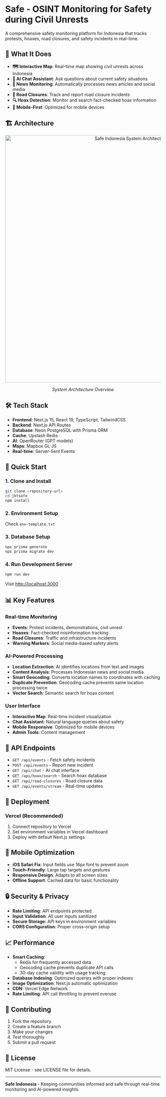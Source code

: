 # Safe - OSINT Monitoring for Safety during Civil Unrests

A comprehensive safety monitoring platform for Indonesia that tracks protests, hoaxes, road closures, and safety incidents in real-time.

## 🎯 What It Does

- **🗺️ Interactive Map**: Real-time map showing civil unrests across Indonesia
- **🤖 AI Chat Assistant**: Ask questions about current safety situations
- **📰 News Monitoring**: Automatically processes news articles and social media
- **🚧 Road Closures**: Track and report road closure incidents
- **🔍 Hoax Detection**: Monitor and search fact-checked hoax information
- **📱 Mobile-First**: Optimized for mobile devices

## 🏗️ Architecture

<div align="center">
  <img src="https://safe.100ai.id/system.png" alt="Safe Indonesia System Architecture" width="800" />
  <p><em>System Architecture Overview</em></p>
</div>


## 🛠️ Tech Stack

- **Frontend**: Next.js 15, React 19, TypeScript, TailwindCSS
- **Backend**: Next.js API Routes
- **Database**: Neon PostgreSQL with Prisma ORM
- **Cache**: Upstash Redis
- **AI**: OpenRouter (GPT models)
- **Maps**: Mapbox GL JS
- **Real-time**: Server-Sent Events

## 🚀 Quick Start

### 1. Clone and Install
```bash
git clone <repository-url>
cd jktsafe
npm install
```

### 2. Environment Setup
Check `env-template.txt`



### 3. Database Setup
```bash
npx prisma generate
npx prisma migrate dev
```

### 4. Run Development Server
```bash
npm run dev
```

Visit [http://localhost:3000](http://localhost:3000)

## 📊 Key Features

### Real-time Monitoring
- **Events**: Protest incidents, demonstrations, civil unrest
- **Hoaxes**: Fact-checked misinformation tracking
- **Road Closures**: Traffic and infrastructure incidents
- **Warning Markers**: Social media-based safety alerts

### AI-Powered Processing
- **Location Extraction**: AI identifies locations from text and images
- **Content Analysis**: Processes Indonesian news and social media
- **Smart Geocoding**: Converts location names to coordinates with caching
- **Duplicate Prevention**: Geocoding cache prevents same location processing twice
- **Vector Search**: Semantic search for hoax content


### User Interface
- **Interactive Map**: Real-time incident visualization
- **Chat Assistant**: Natural language queries about safety
- **Mobile Responsive**: Optimized for mobile devices
- **Admin Tools**: Content management

## 🔧 API Endpoints

- `GET /api/events` - Fetch safety incidents
- `POST /api/events` - Report new incident
- `GET /api/chat` - AI chat interface
- `GET /api/hoax/search` - Search hoax database
- `GET /api/road-closures` - Road closure data
- `GET /api/events/stream` - Real-time updates

## 🚀 Deployment

### Vercel (Recommended)
1. Connect repository to Vercel
2. Set environment variables in Vercel dashboard
3. Deploy with default Next.js settings

## 📱 Mobile Optimization

- **iOS Safari Fix**: Input fields use 16px font to prevent zoom
- **Touch-Friendly**: Large tap targets and gestures
- **Responsive Design**: Adapts to all screen sizes
- **Offline Support**: Cached data for basic functionality

## 🔒 Security & Privacy

- **Rate Limiting**: API endpoints protected
- **Input Validation**: All user inputs sanitized
- **Secure Storage**: API keys in environment variables
- **CORS Configuration**: Proper cross-origin setup

## 📈 Performance

- **Smart Caching**: 
  - Redis for frequently accessed data
  - Geocoding cache prevents duplicate API calls
  - 30-day cache validity with usage tracking
- **Database Indexing**: Optimized queries with proper indexes
- **Image Optimization**: Next.js automatic optimization
- **CDN**: Vercel Edge Network
- **Rate Limiting**: API call throttling to prevent overuse

## 🤝 Contributing

1. Fork the repository
2. Create a feature branch
3. Make your changes
4. Test thoroughly
5. Submit a pull request

## 📄 License

MIT License - see LICENSE file for details.

---

**Safe Indonesia** - Keeping communities informed and safe through real-time monitoring and AI-powered insights.

